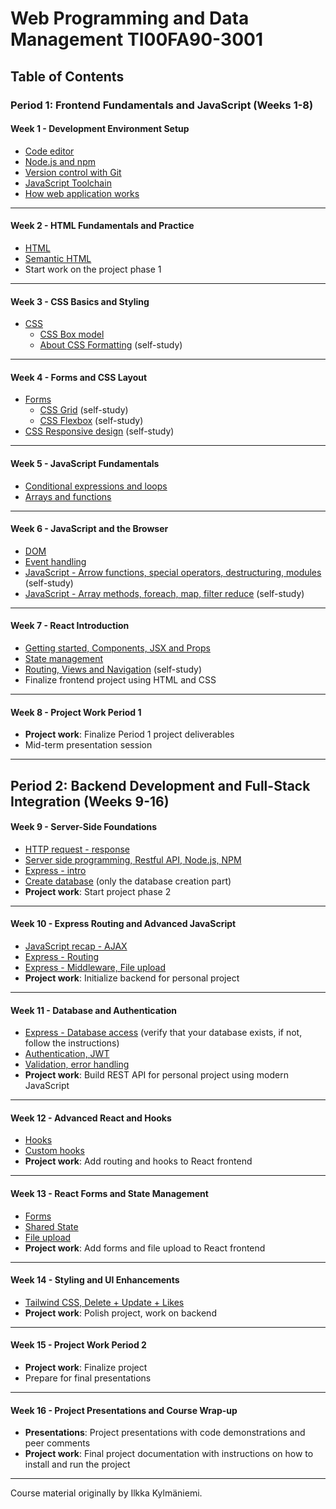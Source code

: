 # Web Programming and Data Management TI00FA90-3001

## Table of Contents

### Period 1: Frontend Fundamentals and JavaScript (Weeks 1-8)

#### Week 1 - Development Environment Setup

- [Code editor](Week1/tools_pt1.md)
- [Node.js and npm](Week1/node.md)
- [Version control with Git](Week1/git.md)
- [JavaScript Toolchain](Week1/tools_pt2.md)
- [How web application works](Week1/architecture.md)

---

#### Week 2 - HTML Fundamentals and Practice

- [HTML](Week2/HTML-recap.md)
- [Semantic HTML](https://webaim.org/resources/htmlcheatsheet/HTML%20Semantics%20and%20Accessibility%20Cheat%20Sheet.pdf)
- Start work on the project phase 1

---

#### Week 3 - CSS Basics and Styling

- [CSS](Week3/CSS-recap.md)
  - [CSS Box model](material/form/css/box-model.md)
  - [About CSS Formatting](material/form/css/formatting.md) (self-study)

---

#### Week 4 - Forms and CSS Layout

- [Forms](material/form/form.md)
  - [CSS Grid](material/form/css/grid.md) (self-study)
  - [CSS Flexbox](material/form/css/flexbox.md) (self-study)
- [CSS Responsive design](material/form/css/media-queries.md) (self-study)

---

#### Week 5 - JavaScript Fundamentals

- [Conditional expressions and loops](Week5/JS-recap1.md)
- [Arrays and functions](Week5/JS-recap2.md)

---

#### Week 6 - JavaScript and the Browser

- [DOM](Week6/JS-recap3.md)
- [Event handling](Week6/JS-recap4.md)
- [JavaScript - Arrow functions, special operators, destructuring, modules](Week6/AdvancedJavaScript1.md) (self-study)
- [JavaScript - Array methods, foreach, map, filter reduce](Week6/AdvancedJavascript2.md) (self-study)

---

#### Week 7 - React Introduction

- [Getting started, Components, JSX and Props](Week7/react-start.md)
- [State management](Week7/react-state.md)
- [Routing, Views and Navigation](Week7/react-routing.md) (self-study)
- Finalize frontend project using HTML and CSS

---

#### Week 8 - Project Work Period 1

- **Project work**: Finalize Period 1 project deliverables
- Mid-term presentation session

---

## Period 2: Backend Development and Full-Stack Integration (Weeks 9-16)

#### Week 9 - Server-Side Foundations

- [HTTP request - response](Week9/http-request-response.md)
- [Server side programming, Restful API, Node.js, NPM](Week9/server-side-programming.md)
- [Express - intro](Week9/express.md)
- [Create database](Week9/database.md) (only the database creation part)
- **Project work**: Start project phase 2

---

#### Week 10 - Express Routing and Advanced JavaScript

- [JavaScript recap - AJAX](Week10/JS-recap5.md)
- [Express - Routing](Week10/routing.md)
- [Express - Middleware, File upload](Week10/middleware.md)
- **Project work**: Initialize backend for personal project

---

#### Week 11 - Database and Authentication

- [Express - Database access](Week9/database.md) (verify that your database exists, if not, follow the instructions)
- [Authentication, JWT](Week11/auth.md)
- [Validation, error handling](Week11/validation.md)
- **Project work**: Build REST API for personal project using modern JavaScript

---

#### Week 12 - Advanced React and Hooks

- [Hooks](Week12/hooks.md)
- [Custom hooks](Week12/custom-hooks.md)
- **Project work**: Add routing and hooks to React frontend

---

#### Week 13 - React Forms and State Management

- [Forms](Week13/forms.md)
- [Shared State](Week13/context.md)
- [File upload](Week13/upload.md)
- **Project work**: Add forms and file upload to React frontend

---

#### Week 14 - Styling and UI Enhancements

- [Tailwind CSS, Delete + Update + Likes](Week14/tailwind.md)
- **Project work**: Polish project, work on backend

---

#### Week 15 - Project Work Period 2

- **Project work**: Finalize project
- Prepare for final presentations

---

#### Week 16 - Project Presentations and Course Wrap-up

- **Presentations**: Project presentations with code demonstrations and peer comments
- **Project work**: Final project documentation with instructions on how to install and run the project

---

Course material originally by Ilkka Kylmäniemi.
